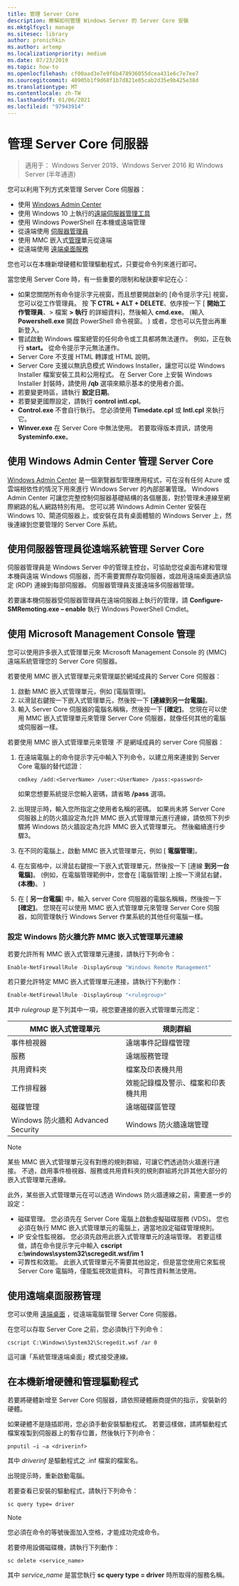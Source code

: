 ```yaml
---
title: 管理 Server Core
description: 瞭解如何管理 Windows Server 的 Server Core 安裝
ms.mktglfcycl: manage
ms.sitesec: library
author: pronichkin
ms.author: artemp
ms.localizationpriority: medium
ms.date: 07/23/2019
ms.topic: how-to
ms.openlocfilehash: cf00aad3e7e9f6b478936055dcea431e6c7e7ee7
ms.sourcegitcommit: 40905b1f9d68f1b7d821e05cab2d35e9b425e38d
ms.translationtype: MT
ms.contentlocale: zh-TW
ms.lasthandoff: 01/06/2021
ms.locfileid: "97943914"
---
```

# <a name="manage-a-server-core-server"></a>管理 Server Core 伺服器
 
> 適用于： Windows Server 2019、Windows Server 2016 和 Windows Server (半年通道) 

您可以利用下列方式來管理 Server Core 伺服器：
- 使用 [Windows Admin Center](../../manage/windows-admin-center/overview.md)
- 使用 Windows 10 上執行的[遠端伺服器管理工具](../../remote/remote-server-administration-tools.md)
- 使用 Windows PowerShell 在本機或遠端管理
- 從遠端使用 [伺服器管理員](../server-manager/server-manager.md)
- 使用 MMC 嵌入式[管理](#managing-with-microsoft-management-console)單元從遠端
- 從遠端使用 [遠端桌面服務](#managing-with-remote-desktop-services)

您也可以在本機新增硬體和管理驅動程式，只要從命令列來進行即可。

當您使用 Server Core 時，有一些重要的限制和秘訣要牢記在心：

- 如果您關閉所有命令提示字元視窗，而且想要開啟新的 [命令提示字元] 視窗，您可以從工作管理員。 按 **下 CTRL \+ ALT \+ DELETE**、依序按一下 [ **開始工作管理員**、> 檔案 **> 執行** 的詳細資料]，然後輸入 **cmd.exe**。  (輸入 **Powershell.exe** 開啟 PowerShell 命令視窗。 ) 或者，您也可以先登出再重新登入。
- 嘗試啟動 Windows 檔案總管的任何命令或工具都將無法運作。 例如，正在執行 **start。** 從命令提示字元無法運作。
- Server Core 不支援 HTML 轉譯或 HTML 說明。
- Server Core 支援以無訊息模式 Windows Installer，讓您可以從 Windows Installer 檔案安裝工具和公用程式。 在 Server Core 上安裝 Windows Installer 封裝時，請使用 **/qb** 選項來顯示基本的使用者介面。
- 若要變更時區，請執行 **設定日期**。
- 若要變更國際設定，請執行 **control intl.cpl**。
- **Control.exe** 不會自行執行。 您必須使用 **Timedate.cpl** 或 **Intl.cpl** 來執行它。
- **Winver.exe** 在 Server Core 中無法使用。 若要取得版本資訊，請使用 **Systeminfo.exe**。

## <a name="managing-server-core-with-windows-admin-center"></a>使用 Windows Admin Center 管理 Server Core
[Windows Admin Center](../../manage/windows-admin-center/overview.md) 是一個瀏覽器型管理應用程式，可在沒有任何 Azure 或雲端相依性的情況下用來進行 Windows Server 的內部部署管理。 Windows Admin Center 可讓您完整控制伺服器基礎結構的各個層面，對於管理未連線至網際網路的私人網路特別有用。 您可以將 Windows Admin Center 安裝在 Windows 10、閘道伺服器上，或安裝在具有桌面體驗的 Windows Server 上，然後連線到您要管理的 Server Core 系統。

## <a name="managing-server-core-remotely-with-server-manager"></a>使用伺服器管理員從遠端系統管理 Server Core

伺服器管理員是 Windows Server 中的管理主控台，可協助您從桌面布建和管理本機與遠端 Windows 伺服器，而不需要實際存取伺服器，或啟用遠端桌面通訊協定 (RDP) 連線到每部伺服器。 伺服器管理員支援遠端多伺服器管理。

若要讓本機伺服器受伺服器管理員在遠端伺服器上執行的管理，請 **Configure-SMRemoting.exe – enable** 執行 Windows PowerShell Cmdlet。

## <a name="managing-with-microsoft-management-console"></a>使用 Microsoft Management Console 管理

您可以使用許多嵌入式管理單元來 Microsoft Management Console 的 (MMC) 遠端系統管理您的 Server Core 伺服器。

若要使用 MMC 嵌入式管理單元來管理屬於網域成員的 Server Core 伺服器：

1. 啟動 MMC 嵌入式管理單元，例如 [電腦管理]。
2. 以滑鼠右鍵按一下嵌入式管理單元，然後按一下 **[連線到另一台電腦]**。
2. 輸入 Server Core 伺服器的電腦名稱稱，然後按一下 **[確定]**。 您現在可以使用 MMC 嵌入式管理單元來管理 Server Core 伺服器，就像任何其他的電腦或伺服器一樣。

若要使用 MMC 嵌入式管理單元來管理 *不* 是網域成員的 server Core 伺服器：

1. 在遠端電腦上的命令提示字元中輸入下列命令，以建立用來連接到 Server Core 電腦的替代認證：

   ```
   cmdkey /add:<ServerName> /user:<UserName> /pass:<password>
   ```

   如果您想要系統提示您輸入密碼，請省略 **/pass** 選項。

2. 出現提示時，輸入您所指定之使用者名稱的密碼。
   如果尚未將 Server Core 伺服器上的防火牆設定為允許 MMC 嵌入式管理單元進行連線，請依照下列步驟將 Windows 防火牆設定為允許 MMC 嵌入式管理單元。 然後繼續進行步驟3。
3. 在不同的電腦上，啟動 MMC 嵌入式管理單元，例如 [ **電腦管理**]。
4. 在左窗格中，以滑鼠右鍵按一下嵌入式管理單元，然後按一下 [連線 **到另一台電腦]**。  (例如，在電腦管理範例中，您會在 [電腦管理] 上按一下滑鼠右鍵， **(本機)**。 ) 
5. 在 [ **另一台電腦**] 中，輸入 server Core 伺服器的電腦名稱稱，然後按一下 **[確定]**。 您現在可以使用 MMC 嵌入式管理單元來管理 Server Core 伺服器，如同管理執行 Windows Server 作業系統的其他任何電腦一樣。

### <a name="to-configure-windows-firewall-to-allow-mmc-snap-ins-to-connect"></a>設定 Windows 防火牆允許 MMC 嵌入式管理單元連線
若要允許所有 MMC 嵌入式管理單元連接，請執行下列命令：

```PowerShell
Enable-NetFirewallRule -DisplayGroup "Windows Remote Management"
```

若只要允許特定 MMC 嵌入式管理單元連接，請執行下列動作：

```PowerShell
Enable-NetFirewallRule -DisplayGroup "<rulegroup>"
```

其中 *rulegroup* 是下列其中一項，視您要連接的嵌入式管理單元而定：

| MMC 嵌入式管理單元                            | 規則群組                                            |
| ---------------------------------------- | ------------------------------------------------------- |
| 事件檢視器                           | 遠端事件記錄檔管理                           |
| 服務                               | 遠端服務管理                             |
| 共用資料夾                         | 檔案及印表機共用                              |
| 工作排程器                         | 效能記錄檔及警示、檔案和印表機共用 |
| 磁碟管理                        | 遠端磁碟區管理                              |
| Windows 防火牆和 Advanced Security | Windows 防火牆遠端管理                    |


> [!NOTE]
> 某些 MMC 嵌入式管理單元沒有對應的規則群組，可讓它們透過防火牆進行連接。 不過，啟用事件檢視器、服務或共用資料夾的規則群組將允許其他大部分的嵌入式管理單元連線。
>
> 此外，某些嵌入式管理單元在可以透過 Windows 防火牆連線之前，需要進一步的設定：
>
> - 磁碟管理。 您必須先在 Server Core 電腦上啟動虛擬磁碟服務 (VDS)。 您也必須在執行 MMC 嵌入式管理單元的電腦上，適當地設定磁碟管理規則。
> - IP 安全性監視器。 您必須先啟用此嵌入式管理單元的遠端管理。 若要這樣做，請在命令提示字元中輸入 **cscript c:\windows\system32\scregedit.wsf/im 1**
> - 可靠性和效能。 此嵌入式管理單元不需要其他設定，但是當您使用它來監視 Server Core 電腦時，僅能監視效能資料。 可靠性資料無法使用。

## <a name="managing-with-remote-desktop-services"></a>使用遠端桌面服務管理

您可以使用 [遠端桌面](../../remote/remote-desktop-services/welcome-to-rds.md) ，從遠端電腦管理 Server Core 伺服器。

在您可以存取 Server Core 之前，您必須執行下列命令：

```
cscript C:\Windows\System32\Scregedit.wsf /ar 0
```

這可讓「系統管理遠端桌面」模式接受連線。

## <a name="add-hardware-and-manage-drivers-locally"></a>在本機新增硬體和管理驅動程式

若要將硬體新增至 Server Core 伺服器，請依照硬體廠商提供的指示，安裝新的硬體。

如果硬體不是隨插即用，您必須手動安裝驅動程式。 若要這樣做，請將驅動程式檔案複製到伺服器上的暫存位置，然後執行下列命令：

```
pnputil –i –a <driverinf>
```

其中 *driverinf* 是驅動程式之 .inf 檔案的檔案名。

出現提示時，重新啟動電腦。

若要查看已安裝的驅動程式，請執行下列命令：

```
sc query type= driver
```

> [!NOTE]
> 您必須在命令的等號後面加入空格，才能成功完成命令。

若要停用設備磁碟機，請執行下列動作：

```
sc delete <service_name>
```

其中 *service_name* 是當您執行 **sc query type = driver** 時所取得的服務名稱。
